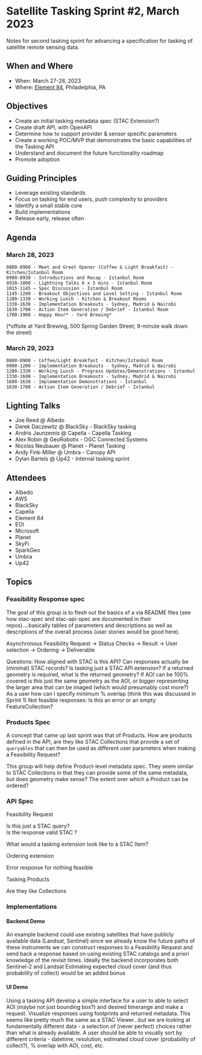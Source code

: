 # Satellite Tasking Sprint #2, March 2023

Notes for second tasking sprint for advancing a specification for tasking
of satellite remote sensing data.

## When and Where

- When: March 27-28, 2023
- Where: [Element 84](https://element84.com/), Philadelphia, PA

## Objectives

- Create an initial tasking metadata spec (STAC Extension?)
- Create draft API, with OpenAPI
- Determine how to support provider & sensor specific parameters
- Create a working POC/MVP that demonstrates the basic capabilities of the Tasking API
- Understand and document the future functionality roadmap
- Promote adoption 

## Guiding Principles

- Leverage existing standards
- Focus on tasking for end users, push complexity to providers
- Identify a small stable core
- Build implementations
- Release early, release often

## Agenda

### March 28, 2023 

```
0800-0900 - Meet and Greet Opener (Coffee & Light Breakfast) - Kitchen/Istanbul Room 
0900-0930 - Introductions and Recap - Istanbul Room 
0930-1000 - Lightning Talks 6 x 5 mins - Istanbul Room 
1015-1145 – Spec Discussion - Istanbul Room 
1145-1200 - Breakout Objectives and Level Setting - Istanbul Room 
1200-1330 - Working Lunch - Kitchen & Breakout Rooms 
1330-1630 - Implementation Breakouts - Sydney, Madrid & Nairobi 
1630-1700 - Action Item Generation / Debrief - Istanbul Room 
1700-1900 - Happy Hour* - Yard Brewing* 
```

(*offsite at Yard Brewing, 500 Spring Garden Street; 9-minute walk down the street) 


### March 29, 2023 

```
0800-0900 - Coffee/Light Breakfast - Kitchen/Istanbul Room 
0900-1200 - Implementation Breakouts - Sydney, Madrid & Nairobi 
1200-1330 - Working Lunch - Progress Updates/Demonstrations - Istanbul 
1330-1600 - Implementation Breakouts - Sydney, Madrid & Nairobi 
1600-1630 - Implementation Demonstrations - Istanbul                            
1630-1700 - Action Item Generation / Debrief - Istanbul 
```

## Lighting Talks

- Joe Reed @ Albedo
- Derek Daczewitz @ BlackSky - BlackSky tasking
- Andris Jaunzemis @ Capella - Capella Tasking
- Alex Robin @ GeoRobotix - OGC Connected Systems
- Nicolas Neubauer @ Planet - Planet Tasking
- Andy Fink-Miller @ Umbra - Canopy API
- Dylan Bartels @ Up42 - Internal tasking sprint


## Attendees

- Albedo
- AWS
- BlackSky
- Capella
- Element 84
- EOI
- Microsoft
- Planet
- SkyFi
- SparkGeo
- Umbra
- Up42


## Topics


### Feasibility Response spec

The goal of this group is to flesh out the basics of a via README files (see how stac-spec and stac-api-spec are documented in their repos)....basically tables of parameters and descriptions as well as descriptions of the overall process (user stories would be good here).

Asynchronous Feasibility Request -> Status Checks -> Result -> User selection -> Ordering -> Deliverable

Questions:
How aligned with STAC is this API?  Can responses actually be (minimal) STAC records?  Is tasking just a STAC API extension?
If a returned geometry is required, what is the returned geometry?  If AOI can be 100% covered is this just the same geometry as the AOI, or bigger representing the larger area that can be imaged (which would presumably cost more?)
As a user how can I specify minimum % overlap (think this was discussed in Sprint 1)
Not feasible responses: Is this an error or an empty FeatureCollection?


### Products Spec

A concept that came up last sprint was that of Products. How are products defined in the API, are they like STAC Collections that provide a set of `queryables` that can then be used as different user parameters when making a Feasibility Request?

This group will help define Product-level metadata spec.  They seem similar to STAC Collections in that they can provide some of the same metadata, but does geometry make sense? The extent over which a Product can be ordered?


### API Spec


Feasibility Request

Is this just a STAC query?  
Is the response valid STAC ?

What would a tasking extension look like to a STAC Item?

Ordering extension

Error response for nothing feasible


Tasking Products

Are they like Collections


### Implementations

#### Backend Demo

An example backend could use existing satellites that have publicly available data (Landsat, Sentinel) since we already know the future paths of these instruments we can construct responses to a Feasibility Request and send back a response based on using existing STAC catalogs and a priori knowledge of the revisit times.  Ideally the backend incorporates both Sentinel-2 and Landsat
Estimating expected cloud cover (and thus probability of collect) would be an added bonus


#### UI Demo

Using a tasking API develop a simple interface for a user to able to select AOI (maybe not just bounding box?) and desired timerange and make a request.  Visualize responses using footprints and returned metadata. This seems like pretty much the same as a STAC Viewer…but we are looking at fundamentally different data - a selection of (never perfect) choices rather than what is already available. A user should be able to visually sort by different criteria - datetime, resolution, estimated cloud cover (probability of collect?), % overlap with AOI, cost, etc.